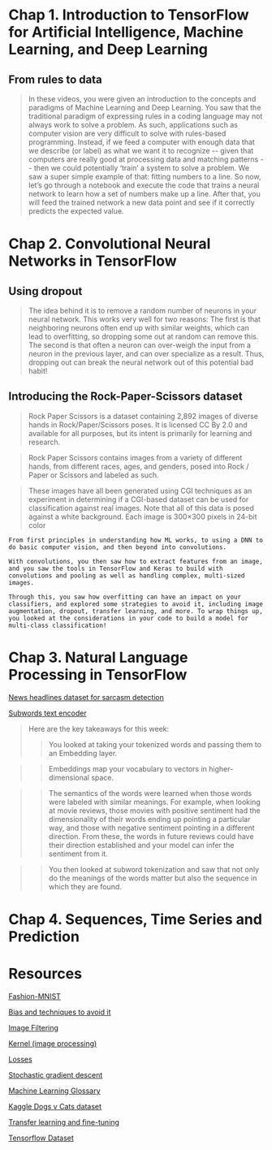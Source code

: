# Chap 1. Introduction to TensorFlow for Artificial Intelligence, Machine Learning, and Deep Learning
## From rules to data
> In these videos, you were given an introduction to the concepts and paradigms of Machine Learning and Deep Learning. You saw that the traditional paradigm of expressing rules in a coding language may not always work to solve a problem. As such, applications such as computer vision are very difficult to solve with rules-based programming. Instead, if we feed a computer with enough data that we describe (or label) as what we want it to recognize -- given that computers are really good at processing data and matching patterns -- then we could potentially ‘train’ a system to solve a problem. We saw a super simple example of that: fitting numbers to a line. So now, let’s go through a notebook and execute the code that trains a neural network to learn how a set of numbers make up a line. After that, you will feed the trained network a new data point and see if it correctly predicts the expected value.

# Chap 2. Convolutional Neural Networks in TensorFlow
## Using dropout
> The idea behind it is to remove a random number of neurons in your neural network. This works very well for two reasons: The first is that neighboring neurons often end up with similar weights, which can lead to overfitting, so dropping some out at random can remove this. The second is that often a neuron can over-weigh the input from a neuron in the previous layer, and can over specialize as a result. Thus, dropping out can break the neural network out of this potential bad habit! 
## Introducing the Rock-Paper-Scissors dataset
> Rock Paper Scissors is a dataset containing 2,892 images of diverse hands in Rock/Paper/Scissors poses. It is licensed CC By 2.0 and available for all purposes, but its intent is primarily for learning and research.

> Rock Paper Scissors contains images from a variety of different hands,  from different races, ages, and genders, posed into Rock / Paper or Scissors and labeled as such. 

> These images have all been generated using CGI techniques as an experiment in determining if a CGI-based dataset can be used for classification against real images. Note that all of this data is posed against a white background.
Each image is 300×300 pixels in 24-bit color

```
From first principles in understanding how ML works, to using a DNN to do basic computer vision, and then beyond into convolutions.

With convolutions, you then saw how to extract features from an image, and you saw the tools in TensorFlow and Keras to build with convolutions and pooling as well as handling complex, multi-sized images.

Through this, you saw how overfitting can have an impact on your classifiers, and explored some strategies to avoid it, including image augmentation, dropout, transfer learning, and more. To wrap things up, you looked at the considerations in your code to build a model for multi-class classification! 
```
# Chap 3. Natural Language Processing in TensorFlow
[News headlines dataset for sarcasm detection](https://www.kaggle.com/rmisra/news-headlines-dataset-for-sarcasm-detection/home)

[Subwords text encoder](https://www.tensorflow.org/datasets/api_docs/python/tfds/deprecated/text/SubwordTextEncoder)

> Here are the key takeaways for this week:
>> You looked at taking your tokenized words and passing them to an Embedding layer.

>> Embeddings map your vocabulary to vectors in higher-dimensional space. 

>> The semantics of the words were learned when those words were labeled with similar meanings. For example, when looking at movie reviews, those movies with positive sentiment had the dimensionality of their words ending up pointing a particular way, and those with negative sentiment pointing in a different direction. From these, the words in future reviews could have their direction established and your model can infer the sentiment from it. 

>> You then looked at subword tokenization and saw that not only do the meanings of the words matter but also the sequence in which they are found. 
# Chap 4. Sequences, Time Series and Prediction


# Resources
[Fashion-MNIST](https://github.com/zalandoresearch/fashion-mnist)

[Bias and techniques to avoid it](https://ai.google/responsibilities/responsible-ai-practices/)

[Image Filtering](https://lodev.org/cgtutor/filtering.html)

[Kernel (image processing)](https://en.wikipedia.org/wiki/Kernel_(image_processing))

[Losses](https://gombru.github.io/2018/05/23/cross_entropy_loss/)

[Stochastic gradient descent](https://en.wikipedia.org/wiki/Stochastic_gradient_descent#RMSProp)

[Machine Learning Glossary](https://developers.google.com/machine-learning/glossary)

[Kaggle Dogs v Cats dataset](https://www.kaggle.com/c/dogs-vs-cats)

[Transfer learning and fine-tuning](https://www.tensorflow.org/tutorials/images/transfer_learning)

[Tensorflow Dataset](https://www.tensorflow.org/datasets/catalog/overview)